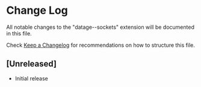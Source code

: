 # Change Log

All notable changes to the "datage--sockets" extension will be documented in this file.

Check [Keep a Changelog](http://keepachangelog.com/) for recommendations on how to structure this file.

## [Unreleased]

- Initial release